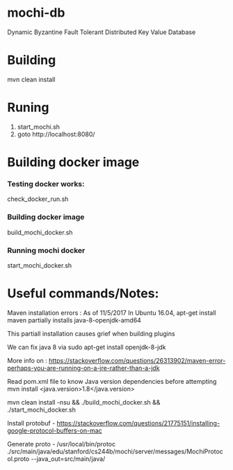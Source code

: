 # mochi-db
Dynamic Byzantine Fault Tolerant Distributed Key Value Database



# Building
mvn clean install

# Runing
1. start_mochi.sh
2. goto http://localhost:8080/

# Building docker image
### Testing docker works:
check_docker_run.sh

### Building docker image
build_mochi_docker.sh

### Running mochi docker
start_mochi_docker.sh

# Useful commands/Notes:

Maven installation errors :
As of 11/5/2017 In Ubuntu 16.04, apt-get install maven partially installs java-8-openjdk-amd64

This partiall installation causes grief when building plugins

We can fix java 8 via sudo apt-get install openjdk-8-jdk

More info on : https://stackoverflow.com/questions/26313902/maven-error-perhaps-you-are-running-on-a-jre-rather-than-a-jdk

Read pom.xml file to know Java version dependencies before attempting mvn install
<properties>
       <java.version>1.8</java.version>
 </properties>


mvn clean install -nsu && ./build_mochi_docker.sh && ./start_mochi_docker.sh

Install protobuf - https://stackoverflow.com/questions/21775151/installing-google-protocol-buffers-on-mac

Generate proto - /usr/local/bin/protoc ./src/main/java/edu/stanford/cs244b/mochi/server/messages/MochiProtocol.proto --java_out=src/main/java/

